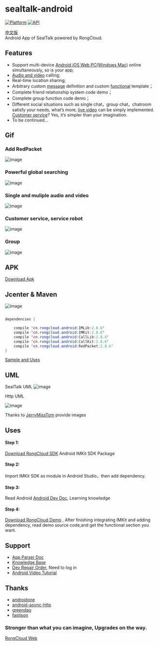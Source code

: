 # sealtalk-android
[![Platform](https://img.shields.io/badge/platform-android-green.svg)](http://developer.android.com/index.html)
[![API](https://img.shields.io/badge/API-9%2B-brightgreen.svg?style=flat)](https://android-arsenal.com/api?level=9)<br/>


[中文版](https://github.com/sealtalk/sealtalk-android/blob/master/README.zh.md)  <br/>
Android App of SealTalk powered by RongCloud.  

## Features
- Support multi-device [Android iOS Web PC(Windows Mac)](http://web.sealtalk.im/) online simultaneously, so is your app;
- [Audio and video](http://www.rongcloud.cn/docs/android_callkit.html) calling;
- Real-time location sharing;
- Arbitrary custom [message](http://www.rongcloud.cn/docs/android.html#消息自定义) definition and custom [functional](http://www.rongcloud.cn/docs/android.html#4、会话扩展功能自定义) template；
- Complete friend relationship system code demo；
- Complete group function code demo；
- Different social situations such as single chat，group chat，chatroom satisfy your needs, what’s more, [live video](http://rongcloud.cn/live) can be simply implemented. [Customer service](http://rongcloud.cn/customservice)? Yes, it’s simpler than your imagination.
- To be continued...

## Gif

### Add RedPacket
 
![image](https://github.com/sealtalk/sealtalk-android/blob/master/gif/redpacket.gif)<br/>
 
### Powerful global searching
 
![image](https://github.com/sealtalk/sealtalk-android/blob/master/gif/search.gif)<br/>
 
### Single and muliple audio and video
![image](https://github.com/sealtalk/sealtalk-android/blob/master/gif/audio_video.gif)<br/>
### Customer service, service robot
![image](https://github.com/sealtalk/sealtalk-android/blob/master/gif/customer_service.gif)<br/>
### Group
![image](https://github.com/sealtalk/sealtalk-android/blob/master/gif/group.gif)<br/>

## APK
[Download Apk](http://rongcloud.cn/sealtalk)<br/>

## Jcenter & Maven

![image](https://github.com/sealtalk/sealtalk-android/blob/master/screenshots/maven.png)<br/>

```Java

dependencies {

    compile 'cn.rongcloud.android:IMLib:2.8.6'
    compile 'cn.rongcloud.android:IMKit:2.8.6'
    compile 'cn.rongcloud.android:CallLib:2.8.6'
    compile 'cn.rongcloud.android:CallKit:2.8.6'
    compile 'cn.rongcloud.android:RedPacket:2.8.6'
}

```

[Sample and Uses](https://github.com/13120241790/RongCloudJcenter)<br/>

## UML
  SealTalk UML
 ![image](https://github.com/sealtalk/sealtalk-android/blob/master/screenshots/SealTalk_UML.png)<br/>
 
 Http UML
 
 ![image](https://cloud.githubusercontent.com/assets/15966403/23929940/22a00a3c-0964-11e7-9300-0f86bcee3bda.png)<br/>
 
 Thanks to [JerryMissTom](https://github.com/JerryMissTom) provide images

## Uses
#### Step 1:
[Download RongCloud SDK](http://rongcloud.cn/downloads) Android IMKit SDK Package
#### Step 2:
Import IMKit SDK as module in Android Studio，then add dependency.
#### Step 3:
Read Android [Android Dev Doc](http://www.rongcloud.cn/docs/android.html), Learning knowledge
#### Step 4:
[Download RongCloud Demo](https://github.com/sealtalk/sealtalk-android) , After finishing integrating IMKit and adding dependency, read demo source code,and get the functional section you want.


## Support
 - [App Parser Doc](https://github.com/sealtalk/sealtalk-android/blob/master/sealtalk_parser.md)
 - [Knowledge Base](http://support.rongcloud.cn/)
 - [Dev Repair Order](https://developer.rongcloud.cn/signin?returnUrl=%2Fticket), Need to log in
 - [Android Video Tutorial](http://www.rongcloud.cn/docs/android_video_tutorials.html)
 
## Thanks
- [androidone](https://github.com/devinhu/androidone)
- [android-async-http](https://github.com/loopj/android-async-http)
- [greendao](https://github.com/greenrobot/greenDAO)
- [fastjson](https://github.com/alibaba/fastjson)

### Stronger than what you can imagine, Upgrades on the way.

[RongCloud Web](http://rongcloud.cn/downloads)

